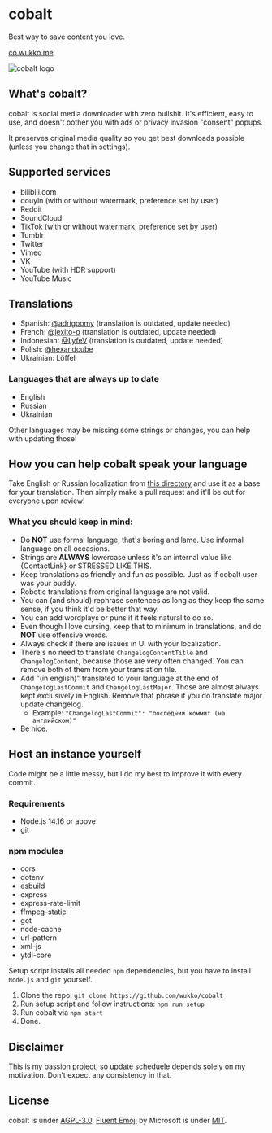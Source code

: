 # cobalt
Best way to save content you love.

[co.wukko.me](https://co.wukko.me/)

![cobalt logo](https://raw.githubusercontent.com/wukko/cobalt/current/src/front/icons/wide.png "cobalt logo")

## What's cobalt?
cobalt is social media downloader with zero bullshit. It's efficient, easy to use, and doesn't bother you with ads or privacy invasion "consent" popups.

It preserves original media quality so you get best downloads possible (unless you change that in settings).

## Supported services
- bilibili.com
- douyin (with or without watermark, preference set by user)
- Reddit
- SoundCloud
- TikTok (with or without watermark, preference set by user)
- Tumblr
- Twitter
- Vimeo
- VK
- YouTube (with HDR support)
- YouTube Music

## Translations
- Spanish: [@adrigoomy](https://github.com/adrigoomy) (translation is outdated, update needed)
- French: [@lexito-o](https://github.com/lexito-o) (translation is outdated, update needed)
- Indonesian: [@LyfeV](https://github.com/LyfeV) (translation is outdated, update needed)
- Polish: [@hexandcube](https://github.com/hexandcube)
- Ukrainian: Löffel

### Languages that are always up to date
- English
- Russian
- Ukrainian

Other languages may be missing some strings or changes, you can help with updating those!

## How you can help cobalt speak your language
Take English or Russian localization from [this directory](https://github.com/wukko/cobalt/tree/current/src/localization/languages) and use it as a base for your translation. Then simply make a pull request and it'll be out for everyone upon review!

### What you should keep in mind:
- Do **NOT** use formal language, that's boring and lame. Use informal language on all occasions.
- Strings are **ALWAYS** lowercase unless it's an internal value like {ContactLink} or STRESSED LIKE THIS.
- Keep translations as friendly and fun as possible. Just as if cobalt user was your buddy.
- Robotic translations from original language are not valid.
- You can (and should) rephrase sentences as long as they keep the same sense, if you think it'd be better that way.
- You can add wordplays or puns if it feels natural to do so.
- Even though I love cursing, keep that to minimum in translations, and do **NOT** use offensive words.
- Always check if there are issues in UI with your localization.
- There's no need to translate `ChangelogContentTitle` and `ChangelogContent`, because those are very often changed. You can remove both of them from your translation file.
- Add "(in english)" translated to your language at the end of `ChangelogLastCommit` and `ChangelogLastMajor`. Those are almost always kept exclusively in English. Remove that phrase if you do translate major update changelog.
    - Example: `"ChangelogLastCommit": "последний коммит (на английском)"`
- Be nice.

## Host an instance yourself
Code might be a little messy, but I do my best to improve it with every commit.

### Requirements
- Node.js 14.16 or above
- git

### npm modules
- cors
- dotenv
- esbuild
- express
- express-rate-limit
- ffmpeg-static
- got
- node-cache
- url-pattern
- xml-js
- ytdl-core

Setup script installs all needed `npm` dependencies, but you have to install `Node.js` and `git` yourself.

1. Clone the repo: `git clone https://github.com/wukko/cobalt`
2. Run setup script and follow instructions: `npm run setup`
3. Run cobalt via `npm start`
4. Done.

## Disclaimer
This is my passion project, so update scheduele depends solely on my motivation. Don't expect any consistency in that.

## License
cobalt is under [AGPL-3.0](https://github.com/wukko/cobalt/blob/current/LICENSE).
[Fluent Emoji](https://github.com/microsoft/fluentui-emoji) by Microsoft is under [MIT](https://github.com/microsoft/fluentui-emoji/blob/main/LICENSE).
